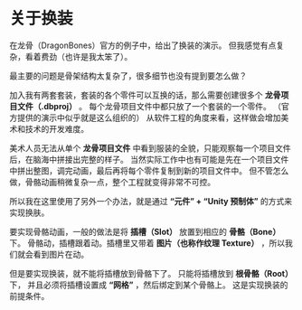 关于换装
====

在龙骨（DragonBones）官方的例子中，给出了换装的演示。
但我感觉有点复杂，看着费劲（也许是我太笨了）。

最主要的问题是骨架结构太复杂了，很多细节也没有提到要怎么做？

加入我有两套套装，套装的各个零件可以互换的话，那么需要创建很多个 **龙骨项目文件（.dbproj）** 。
每个龙骨项目文件中都只放了一个套装的一个零件。
（官方提供的演示中似乎就是这么组织的）
从软件工程的角度来看，这样做会增加美术和技术的开发难度。

美术人员无法从单个 **龙骨项目文件** 中看到服装的全貌，只能观察每一个项目文件后，在脑海中拼接出完整的样子。
当然实际工作中也有可能是先在一个项目文件中拼出整图，调完动画，最后再将每个零件复制到新的项目文件中。
但不管怎么做，骨骼动画稍微复杂一点，整个工程就变得非常不可控。

所以我在这里使用了另外一个办法，就是通过 **“元件” + “Unity 预制体”** 的方式来实现换肤。

要实现骨骼动画，一般的做法是将 **插槽（Slot）** 放置到相应的 **骨骼（Bone）** 下。
骨骼动，插槽跟着动。插槽里又带着 **图片（也称作纹理 Texture）** ，所以我们就会看到图片在动。

但是要实现换装，就不能将插槽放到骨骼下了。
只能将插槽放到 **根骨骼（Root）** 下，
并且必须将插槽设置成 **“网格”** ，然后绑定到某个骨骼上。
这是实现换装的前提条件。

